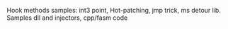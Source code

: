 Hook methods samples:  int3 point, Hot-patching, jmp trick, ms detour lib.
Samples dll and injectors, cpp/fasm code
